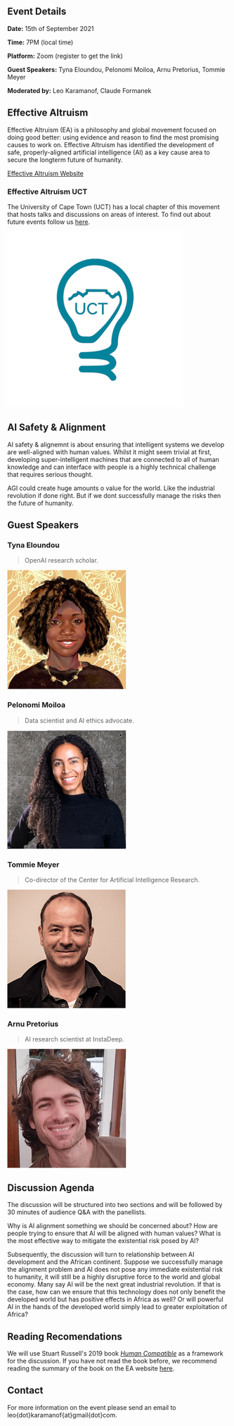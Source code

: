 ## Event Details
**Date:** 15th of September 2021

**Time:** 7PM (local time)

**Platform:** Zoom (register to get the link)

**Guest Speakers:** Tyna Eloundou, Pelonomi Moiloa, Arnu Pretorius, Tommie Meyer

**Moderated by:** Leo Karamanof, Claude Formanek

## Effective Altruism

Effective Altruism (EA) is a philosophy and global movement focused on doing good better: using evidence and reason to find the most promising causes to work on. Effective Altruism has identified the development of safe, properly-aligned artificial intelligence (AI) as a key cause area to secure the longterm future of humanity.

[Effective Altruism Website](https://www.effectivealtruism.org/)

### Effective Altruism UCT
The University of Cape Town (UCT) has a local chapter of this movement that hosts talks and discussions on areas of interest. To find out about future events follow us [here](https://www.instagram.com/ea_uct/?hl=en).

![EA UCT Logo](./images/ea_uct_logo.png)

## AI Safety & Alignment
AI safety & alignemnt is about ensuring that intelligent systems we develop are well-aligned with human values. Whilst it might seem trivial at first, developing super-intelligent machines that are connected to all of human knowledge and can interface with people is a highly technical challenge that requires serious thought. 

AGI could create huge amounts o value for the world. Like the industrial revolution if done right. But if we dont successfully manage the risks then the future of humanity.

## Guest Speakers
### Tyna Eloundou
> OpenAI research scholar.

![Tyna](./images/tyna.jpg)
### Pelonomi Moiloa
> Data scientist and AI ethics advocate.

![Pelonomi](./images/pelonomi.png)
### Tommie Meyer
> Co-director of the Center for Artificial Intelligence Research.

![Tommie](./images/tommie.jpg)
### Arnu Pretorius
> AI research scientist at InstaDeep.

![Arnu](./images/arnu.jpeg)

## Discussion Agenda
The discussion will be structured into two sections and will be followed by 30 minutes of audience Q&A with the panellists.

Why is AI alignment something we should be concerned about? How are people trying to ensure that AI will be aligned with human values? What is the most effective way to mitigate the existential risk posed by AI?

Subsequently, the discussion will turn to relationship between AI development and the African continent. Suppose we successfully manage the alignment problem and AI does not pose any immediate existential risk to humanity, it will still be a highly disruptive force to the world and global economy. Many say AI will be the next great industrial revolution. If that is the case, how can we ensure that this technology does not only benefit the developed world but has positive effects in Africa as well? Or will powerful AI in the hands of the developed world simply lead to greater exploitation of Africa?

## Reading Recomendations
We will use Stuart Russell's 2019 book [*Human Compatible*](https://www.goodreads.com/en/book/show/44767248-human-compatible) as a framework for the discussion. If you have not read the book before, we recommend reading the summary of the book on the EA website [here](https://forum.effectivealtruism.org/posts/tsHfFdAGehzoH6BZR/summary-of-stuart-russell-s-new-book-human-compatible). 

## Contact
For more information on the event please send an email to leo{dot}karamanof{at}gmail{dot}com.
